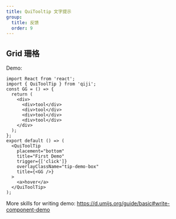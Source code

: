 ```yaml
---
title: QuiTooltip 文字提示
group:
  title: 反馈
  order: 9
---
```


## Grid 珊格

Demo:

```tsx
import React from 'react';
import { QuiToolTip } from 'qiji';
const GG = () => {
  return (
    <div>
      <div>tool</div>
      <div>tool</div>
      <div>tool</div>
      <div>tool</div>
    </div>
  );
};
export default () => (
  <QuiToolTip
    placement="bottom"
    title="First Demo"
    trigger={['click']}
    overlayClassName="tip-demo-box"
    title={<GG />}
  >
    <a>hover</a>
  </QuiToolTip>
);
```

More skills for writing demo: https://d.umijs.org/guide/basic#write-component-demo

